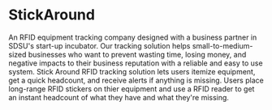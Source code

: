 # StickAround
An RFID equipment tracking company designed with a business partner in SDSU's start-up incubator. Our tracking solution helps small-to-medium-sized businesses who want to prevent wasting time, losing money, and negative impacts to their business reputation with a reliable and easy to use system.
Stick Around RFID tracking solution lets users itemize equipment, get a quick headcount, and receive alerts if anything is missing. Users place long-range RFID stickers on thier equipment and use a RFID reader to get an instant headcount of what they have and what they're missing.
